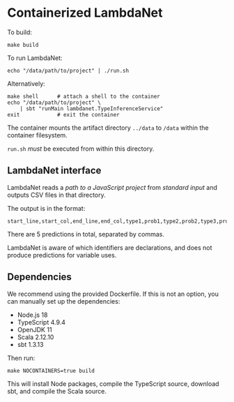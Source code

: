 # Containerized LambdaNet

To build:

    make build

To run LambdaNet:

    echo "/data/path/to/project" | ./run.sh

Alternatively:

    make shell      # attach a shell to the container
    echo "/data/path/to/project" \
        | sbt "runMain lambdanet.TypeInferenceService"
    exit            # exit the container

The container mounts the artifact directory `../data` to `/data` within the
container filesystem.

`run.sh` _must_ be executed from within this directory.

## LambdaNet interface

LambdaNet reads a _path to a JavaScript project_ from _standard input_ and
outputs CSV files in that directory.

The output is in the format:

    start_line,start_col,end_line,end_col,type1,prob1,type2,prob2,type3,prob3,type4,prob4,type5,prob5

There are 5 predictions in total, separated by commas.

LambdaNet is aware of which identifiers are declarations, and does not produce
predictions for variable uses.

## Dependencies

We recommend using the provided Dockerfile. If this is not an option, you can
manually set up the dependencies:

* Node.js 18
* TypeScript 4.9.4
* OpenJDK 11
* Scala 2.12.10
* sbt 1.3.13

Then run:

    make NOCONTAINERS=true build

This will install Node packages, compile the TypeScript source, download sbt,
and compile the Scala source.
